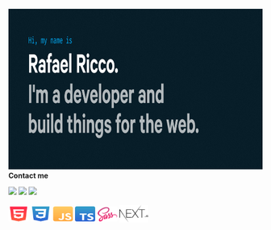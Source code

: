 <img src="https://raw.githubusercontent.com/rafaeelricco/rafaeelricco/46415ae85a447aa479997e28593b9a114ea26f4b/.github/workflows/Github%20Cover.svg" height="320" width="800"><br>
<strong>Contact me</strong>
<div>
  <a href="https://www.instagram.com/rafaelricco.io/?hl=pt-br" target="_blank"><img src="https://img.shields.io/badge/Instagram-E4405F?style=for-the-badge&logo=instagram&logoColor=white" target="_blank"></a>
 	<a href="https://www.linkedin.com/in/rafael-ricco-512b19228/" target="_blank"><img src="https://img.shields.io/badge/LinkedIn-0077B5?style=for-the-badge&logo=linkedin&logoColor=white"></a>
  <a href = "mailto:rafaelricco10@gmail.com"><img src="https://img.shields.io/badge/-Gmail-%23333?style=for-the-badge&logo=gmail&logoColor=white" target="_blank"></a>
</div>

<div style="display: inline_block"><br>
  <img align="center" alt="Rafa-HTML" height="30" width="40" src="https://raw.githubusercontent.com/rafaeelricco/rafaeelricco/main/.github/workflows/html5.svg">
  <img align="center" alt="Rafa-CSS" height="30" width="40" src="https://raw.githubusercontent.com/rafaeelricco/rafaeelricco/main/.github/workflows/css3.svg">
  <img align="center" alt="Rafa-Js" height="30" width="40" src="https://raw.githubusercontent.com/rafaeelricco/rafaeelricco/main/.github/workflows/javascript.svg">
  <img align="center" alt="Rafa-Ts" height="30" width="40" src="https://raw.githubusercontent.com/rafaeelricco/rafaeelricco/main/.github/workflows/Logo%20TS.svg">
  <img align="center" alt="Rafa-Sass" height="30" width="40" src="https://raw.githubusercontent.com/rafaeelricco/rafaeelricco/main/.github/workflows/Sass_Logo_Color.svg">
  <img align="center" alt="Rafa-NextJS" height="35" width="auto" src="https://raw.githubusercontent.com/rafaeelricco/rafaeelricco/main/.github/workflows/nextjs.svg">
</div>
